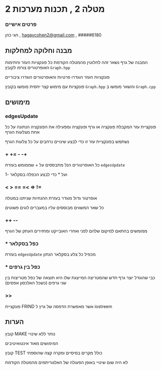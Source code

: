 # מטלה 2 , תכנות מערכות 2
### פרטים אישיים
חגי כהן , hagaycohen2@gmail.com , #####6180

## מבנה וחלוקה למחלקות
המבנה של גרף נשאר זהה לחלוטין מהמטלה הקודמת 
כל פונקציות העזר וחתימות האופרטורים צורפו לקובץ `Graph.hpp`

פונקציות העזר הוגדרו פרטיות והאופרטורים הוגדרו ציבוריים

פונקציות עם מימוש קצר יחסית מומשו בקובץ `Graph.hpp` והשאר מומשו ב `Graph.cpp`

## מימושים

### edgesUpdate
פונקציית עזר המקבלת פונקציה או גרף ופונקציה ומפעילה את הפונקציה הנתונה על כל אחת מצלעות הגרף

נשתמש בפונקציית עזר זו כדי לבצע שינויים נרחבים על כל צלעות הגרף

### + += - -+
כל האופרטורים הנל מתבססים על + שממומש בעזרת `edgesUpdate`

ועל * כדי לבצע הכפלה בסקלאר -1

###  < >  ==  =< => !=
אופרטור גדול מוגדר בעזרת ההנחיות שניתנו במטלה 

כל שאר המשווים מבוססים עליו במעברים לוגים פשוטים

### ++ --
ממומשים בהתאם למיקום שלהם לפני ואחרי האובייקט ומחזירים העתק של הגרף 

### * כפל בסקלאר
בעזרת `edgesUpdate` מכפיל כל צלע בסקלאר הנתון

### *  כפל בין גרפים
כבי שהוגדל יוצר גרף חדש שהמטריצה המייצגת שלו היא תוצאה של כפל מטריצות בין שני גרפים (כשכל האלכסון אפסים)

### >>
פונקציית FRIND אשר מאפשרת הדפסה של גרץ ל iostreem

## הערות
קובץ MAKE נותר ללא שינויי

המימושים מאוד אינטואיטיבים 

קובץ TEST כולל מקרים בסיסיים ומקרה קצה שהוספתי

לא היה שום שינויי באופן הפעולה של האלגוריתמים מהמטלה הקודמת






